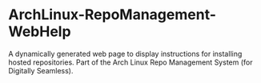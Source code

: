 ArchLinux-RepoManagement-WebHelp
================================

A dynamically generated web page to display instructions for installing hosted repositories. Part of the Arch Linux Repo Management System (for Digitally Seamless).

